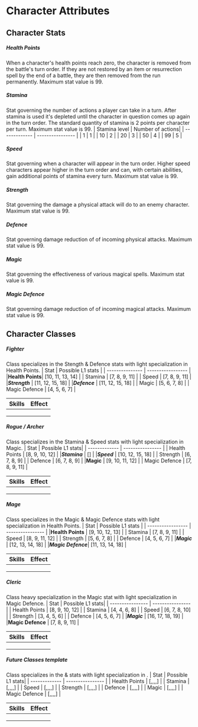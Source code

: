 
# Character Attributes

## Character Stats
##### **Health Points**
When a character's health points reach zero, the character is removed from the battle's turn order. If they are not restored by an item or resurrection spell by the end of a battle, they are then removed from the run permanently.  Maximum stat value is 99.
##### **Stamina**
Stat governing the number of actions a player can take in a turn.  After stamina is used it's depleted until the character in question comes up again in the turn order.  The standard quantity of stamina is 2 points per character per turn. Maximum stat value is 99.
| Stamina level | Number of actions|
| ------------- | ---------------- |
| 1             | 1                |
| 10            | 2                |
| 20            | 3                |
| 50            | 4                |
| 99            | 5                |

##### **Speed**
Stat governing when a character will appear in the turn order.  Higher speed characters appear higher in the turn order and can, with certain abilities, gain additional points of stamina every turn. Maximum stat value is 99.

##### **Strength**
Stat governing the damage a physical attack will do to an enemy character.  Maximum stat value is 99.

##### **Defence**
Stat governing damage reduction of of incoming physical attacks.  Maximum stat value is 99.

##### **Magic**
Stat governing the effectiveness of various magical spells.  Maximum stat value is 99.

##### **Magic Defence**
Stat governing damage reduction of of incoming magical attacks.  Maximum stat value is 99.


## Character Classes
##### **Fighter**
Class specializes in the Stength & Defence stats with light specialization in Health Points.
| Stat            | Possible L1 stats |
| --------------- | ----------------- |
|**Health Points**| [10, 11, 13, 14]  |
| Stamina         | [7,  8,  9,  11]  |
| Speed           | [7,  8,  9,  11]  |
|***Strength***   | [11, 12, 15, 18]  |
|***Defence***    | [11, 12, 15, 18]  |
| Magic           | [5,  6,  7,  8]   |
| Magic Defence   | [4,  5,  6,  7]   |

| Skills        | Effect           |
| ------------- | ---------------- |
|   |  |
|   |  |
|   |  |

##### **Rogue / Archer**
Class specializes in the Stamina & Speed stats with light specialization in Magic.
| Stat          | Possible L1 stats|
| ------------- | ---------------- |
| Health Points | [8,  9, 10, 12]  |
|***Stamina***  | [] |
|***Speed***    | [10, 12, 15, 18] |
| Strength      | [6,  7,  8,  9]  |
| Defence       | [6,  7,  8,  9]  |
|**Magic**      | [9, 10, 11, 12]  |
| Magic Defence | [7,  8,  9, 11]  |

| Skills        | Effect           |
| ------------- | ---------------- |
|   |  |
|   |  |
|   |  |


##### **Mage**
Class specializes in the Magic & Magic Defence stats with light specialization in Health Points.
| Stat              | Possible L1 stats |
| ----------------- | ----------------  |
|**Health Points**  | [9, 10, 12, 13]   |
| Stamina           | [7,  8,  9,  11]  |
| Speed             | [8,  9, 11, 12]   |
| Strength          | [5,  6,  7,  8]   |
| Defence           | [4,  5,  6,  7]   |
|***Magic***        | [12, 13, 14, 18]  |
|***Magic Defence***| [11, 13, 14, 18]  |

| Skills        | Effect           |
| ------------- | ---------------- |
|   |  |
|   |  |
|   |  |


##### **Cleric**
Class heavy specialization in the Magic stat with light specialization in Magic Defence.
| Stat             | Possible L1 stats|
| ---------------- | ---------------- |
| Health Points    | [8,  9, 10, 12]  |
| Stamina          | [4,  4,  6,  8]  |
| Speed            | [6,  7,  8,  10] |
| Strength         | [3,  4,  5,  6]  |
| Defence          | [4,  5,  6,  7]  |
|***Magic***       | [16, 17, 18, 19] |
|**Magic Defence** | [7,  8,  9,  11] |

| Skills        | Effect           |
| ------------- | ---------------- |
|   |  |
|   |  |
|   |  |

##### **Future Classes template**
Class specializes in the  &  stats with light specialization in .
| Stat          | Possible L1 stats|
| ------------- | ---------------- |
| Health Points | [,,,,]       |
| Stamina       | [,,,,]       |
| Speed         | [,,,,]       |
| Strength      | [,,,,]       |
| Defence       | [,,,,]       |
| Magic         | [,,,,]       |
| Magic Defence | [,,,,]       |

| Skills        | Effect           |
| ------------- | ---------------- |
|   |  |
|   |  |
|   |  |
